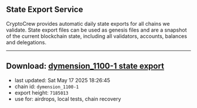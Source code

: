 ## State Export Service
CryptoCrew provides automatic daily state exports for all chains we validate. State export files can be used as genesis files and are a snapshot of the current blockchain state, including all validators, accounts, balances and delegations.

---
**Download: [dymension_1100-1 state export](https://dl-eu2.ccvalidators.com/SERVICE/dymension/dymension_1100-1_export_7185013.json)**
---

- last updated: Sat May 17 2025 18:26:45
- chain id: `dymension_1100-1`
- export height: `7185013`
- use for: airdrops, local tests, chain recovery
